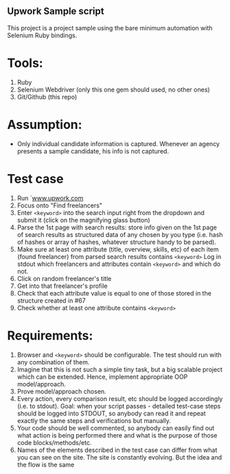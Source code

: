 ## Upwork Sample script

This project is a project sample using the bare minimum automation with Selenium Ruby bindings.  

# Tools:
1. Ruby
2. Selenium Webdriver (only this one gem should used, no other ones)
3. Git/Github (this repo)

# Assumption:
 * Only individual candidate information is captured.  Whenever an agency presents a sample candidate, his info is not captured.


# Test case
1. Run `www.upwork.com
4. Focus onto "Find freelancers"
5. Enter `<keyword>` into the search input right from the dropdown and submit it (click on the magnifying glass button)
6. Parse the 1st page with search results: store info given on the 1st page of search results as structured data of any chosen by you type (i.e. hash of hashes or array of hashes, whatever structure handy to be parsed).
7. Make sure at least one attribute (title, overview, skills, etc) of each item (found freelancer) from parsed search results contains `<keyword>` Log in stdout which freelancers and attributes contain `<keyword>` and which do not.
9. Click on random freelancer's title
10. Get into that freelancer's profile
11. Check that each attribute value is equal to one of those stored in the structure created in #67
12. Check whether at least one attribute contains `<keyword>` 

# Requirements:
1. Browser and `<keyword>` should be configurable. The test should run with any combination of them.
2. Imagine that this is not such a simple tiny task, but a big scalable project which can be extended. Hence, implement appropriate OOP model/approach.
3. Prove model/approach chosen.
4. Every action, every comparison result, etc should be logged accordingly (i.e. to stdout). Goal: when your script passes - detailed test-case steps should be logged into STDOUT, so anybody can read it and repeat exactly the same steps and verifications but manually.
5. Your code should be well commented, so anybody can easily find out what action is being performed there and what is the purpose of those code blocks/methods/etc.
6. Names of the elements described in the test case can differ from what you can see on the site. The site is constantly evolving. But the idea and the flow is the same    

